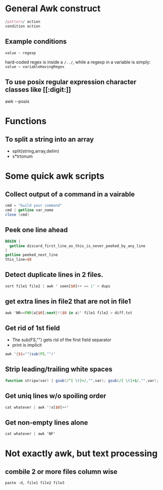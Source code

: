 # General Awk construct

```awk
/pattern/ action
condition action
```

## Example conditions

```awk
value ~ regexp
```

hard-coded regex is inside a `/../`, while a regexp in a variable is simply: `value ~ variableHavingRegex`

## To use posix regular expression character classes like [[:digit:]]

awk --posix

# Functions

## To split a string into an array

* split(string,array,delim)
* s*trtonum

# Some quick awk scripts

## Collect output of a command in a vairable

```awk
cmd = "build your command"
cmd | getline var_name
close (cmd)
```

## Peek one line ahead

```awk
BEGIN {
  getline discard_first_line_as_this_is_never_peeked_by_any_line
}
getline peeked_next_line
this_line=$0
```

## Detect duplicate lines in 2 files.

```awk
sort file1 file2 | awk ' seen[$0]++ == 1' > dups
```

## get extra lines in file2 that are not in file1

```awk
awk 'NR==FNR{a[$0];next}!($0 in a)' file1 file2 > diff.txt
```

## Get rid of 1st field

* The sub(FS,"") gets rid of the first field separator
* print is implicit

```awk
awk '{$1=""}sub(FS,"")'
```

## Strip leading/trailing white spaces

```awk
function stripw(var) { gsub(/^[ \t]+/,"",var); gsub(/[ \t]+$/,"",var); return var }
```

## Get uniq lines w/o spoiling order

```awk
cat whatever | awk '!x[$0]++'
```

## Get non-empty lines alone

```awk
cat whatever | awk 'NF'
```

# Not exactly awk, but text processing

## combile 2 or more files column wise

```
paste -d, file1 file2 file3
```

